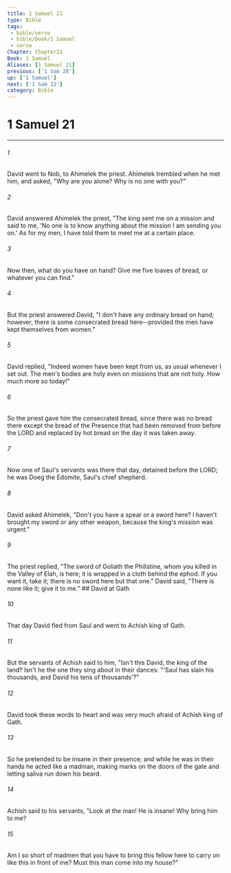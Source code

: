 ```yaml
---
title: 1 Samuel 21
type: Bible
tags:
 - bible/verse
 - bible/book/1 Samuel
 - verse
Chapter: Chapter21
Book: 1 Samuel
Aliases: [1 Samuel 21]
previous: ['1 Sam 20']
up: ['1 Samuel']
next: ['1 Sam 22']
category: Bible
---
```

# 1 Samuel 21

***


###### 1 
David went to Nob, to Ahimelek the priest. Ahimelek trembled when he met him, and asked, "Why are you alone? Why is no one with you?" 

###### 2 
David answered Ahimelek the priest, "The king sent me on a mission and said to me, 'No one is to know anything about the mission I am sending you on.' As for my men, I have told them to meet me at a certain place. 

###### 3 
Now then, what do you have on hand? Give me five loaves of bread, or whatever you can find." 

###### 4 
But the priest answered David, "I don't have any ordinary bread on hand; however, there is some consecrated bread here--provided the men have kept themselves from women." 

###### 5 
David replied, "Indeed women have been kept from us, as usual whenever I set out. The men's bodies are holy even on missions that are not holy. How much more so today!" 

###### 6 
So the priest gave him the consecrated bread, since there was no bread there except the bread of the Presence that had been removed from before the LORD and replaced by hot bread on the day it was taken away. 

###### 7 
Now one of Saul's servants was there that day, detained before the LORD; he was Doeg the Edomite, Saul's chief shepherd. 

###### 8 
David asked Ahimelek, "Don't you have a spear or a sword here? I haven't brought my sword or any other weapon, because the king's mission was urgent." 

###### 9 
The priest replied, "The sword of Goliath the Philistine, whom you killed in the Valley of Elah, is here; it is wrapped in a cloth behind the ephod. If you want it, take it; there is no sword here but that one." David said, "There is none like it; give it to me." ## David at Gath 

###### 10 
That day David fled from Saul and went to Achish king of Gath. 

###### 11 
But the servants of Achish said to him, "Isn't this David, the king of the land? Isn't he the one they sing about in their dances: "'Saul has slain his thousands, and David his tens of thousands'?" 

###### 12 
David took these words to heart and was very much afraid of Achish king of Gath. 

###### 13 
So he pretended to be insane in their presence; and while he was in their hands he acted like a madman, making marks on the doors of the gate and letting saliva run down his beard. 

###### 14 
Achish said to his servants, "Look at the man! He is insane! Why bring him to me? 

###### 15 
Am I so short of madmen that you have to bring this fellow here to carry on like this in front of me? Must this man come into my house?" 
